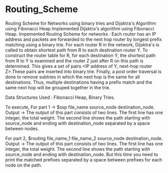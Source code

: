 # Routing_Scheme
Routing Scheme for Networks using binary tries and Dijsktra's Algorithm using Fibonacci Heap
Implemented Dijsktra's algorithm using Fibonacci Heap.
Impemented Routing Scheme for networks :
Each router has an IP address and packets are forwarded to the next hop router by longest prefix matching using a binary trie.
For each router R in the network, Dijsktra's is called to obtain shortest path from R to each destination router Y.
To construct the router table for R, for each destination Y, the shortest path from R to Y is examined and the router Z just after R on this
path is determined. This gives a set of pairs <IP address of Y, next-hop router Z>.These pairs are inserted into binary trie.
Finally, a post order traversal is done to remove subtries in which the next hop is the same for all destinations. Thus, multiple destinations having a prefix match and the same next hop will be
grouped together in the trie.

Data Structures Used : Fibonacci Heap, Binary Tries.

To execute, 
For part 1 -> $ssp file_name source_node destination_node.
Output -> The output of this part consists of two lines.
The first line has one integer, the total weight.
The second line shows the path starting with source_node and ending with destination_node
separated by a space between nodes.

For part 2, $routing file_name_1 file_name_2 source_node destination_node.
Output -> The output of this part consists of two lines.
The first line has one integer, the total weight.
The second line shows the path starting with source_node and ending with destination_node. But this
time you need to print the matched prefixes separated by a space between prefixes for each node on
the path.
